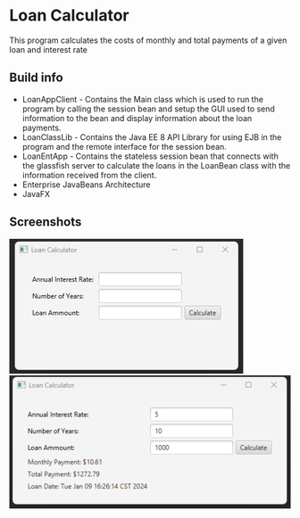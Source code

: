 # Loan Calculator

This program calculates the costs of monthly and total payments of a given loan and interest rate

## Build info
-	LoanAppClient - Contains the Main class which is used to run the program by calling the session bean and setup the GUI used to send information to the bean and display information about the loan payments.
-	LoanClassLib - Contains the Java EE 8 API Library for using EJB in the program and the remote interface for the session bean.
-	LoanEntApp - Contains the stateless session bean that connects with the glassfish server to calculate the loans in the LoanBean class with the information received from the client.
- Enterprise JavaBeans Architecture 
- JavaFX

## Screenshots
![image](https://github.com/nasif-mahmood/LoanCalculator/blob/master/Loan1.png)
![image](https://github.com/nasif-mahmood/LoanCalculator/blob/master/Loan2.png)
